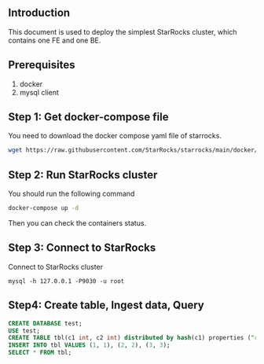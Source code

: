 ## Introduction

This document is used to deploy the simplest StarRocks cluster, which contains one FE and one BE.

## Prerequisites

1. docker
2. mysql client

## Step 1: Get docker-compose file

You need to download the docker compose yaml file of starrocks.

```sh
wget https://raw.githubusercontent.com/StarRocks/starrocks/main/docker/docker-compose/docker-compose.yml
```

## Step 2: Run StarRocks cluster

You should run the following command

```sh
docker-compose up -d
```

Then you can check the containers status.

## Step 3: Connect to StarRocks

Connect to StarRocks cluster

```
mysql -h 127.0.0.1 -P9030 -u root
```

## Step4: Create table, Ingest data, Query

```SQL
CREATE DATABASE test;
USE test;
CREATE TABLE tbl(c1 int, c2 int) distributed by hash(c1) properties ("replication_num" = "1");
INSERT INTO tbl VALUES (1, 1), (2, 2), (3, 3);
SELECT * FROM tbl;
```
